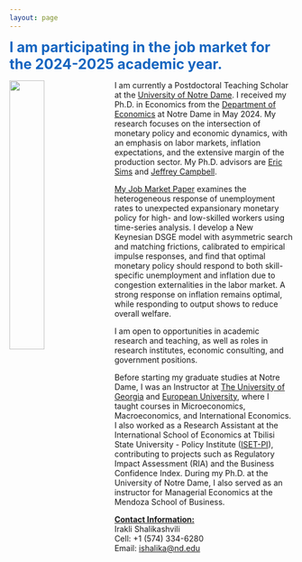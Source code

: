 ```yaml
---
layout: page
---
```


<span style="font-size: 25px; color:#1565C0;"><strong>I am participating in the job market for the 2024-2025 academic year.</strong></span>

<img src="/uploads/20240926 JLH Irakli Shalikashvili-002.jpg" width="35%" height="35%" align="left" style="margin-right: 10px;">

I am currently a Postdoctoral Teaching Scholar at the [University of Notre Dame](https://www.nd.edu/). I received my Ph.D. in Economics from the [Department of Economics](https://economics.nd.edu) at Notre Dame in May 2024. My research focuses on the intersection of monetary policy and economic dynamics, with an emphasis on labor markets, inflation expectations, and the extensive margin of the production sector. My Ph.D. advisors are [Eric Sims](https://sites.nd.edu/esims/) and [Jeffrey Campbell](https://sites.google.com/nd.edu/jrcampbell/home).

[My Job Market Paper](/uploads/research/heterogenous_unemployment.pdf) examines the heterogeneous response of unemployment rates to unexpected expansionary monetary policy for high- and low-skilled workers using time-series analysis. I develop a New Keynesian DSGE model with asymmetric search and matching frictions, calibrated to empirical impulse responses, and find that optimal monetary policy should respond to both skill-specific unemployment and inflation due to congestion externalities in the labor market. A strong response on inflation remains optimal, while responding to output shows to reduce overall welfare. 

I am open to opportunities in academic research and teaching, as well as roles in research institutes, economic consulting, and government positions.

<span style="margin-right: 2em;"></span>

Before starting my graduate studies at Notre Dame, I was an Instructor at [The University of Georgia](https://www.ug.edu.ge/en) and [European University](https://eu.edu.ge/en), where I taught courses in Microeconomics, Macroeconomics, and International Economics. I also worked as a Research Assistant at the International School of Economics at Tbilisi State University - Policy Institute ([ISET-PI](https://www.iset-pi.ge/en?)), contributing to projects such as Regulatory Impact Assessment (RIA) and the Business Confidence Index. During my Ph.D. at the University of Notre Dame, I also served as an instructor for Managerial Economics at the Mendoza School of Business.

**<ins>Contact Information:</ins><br>**
Irakli Shalikashvili<br>
Cell: +1 (574) 334-6280<br>
Email: ishalika@nd.edu<br>
